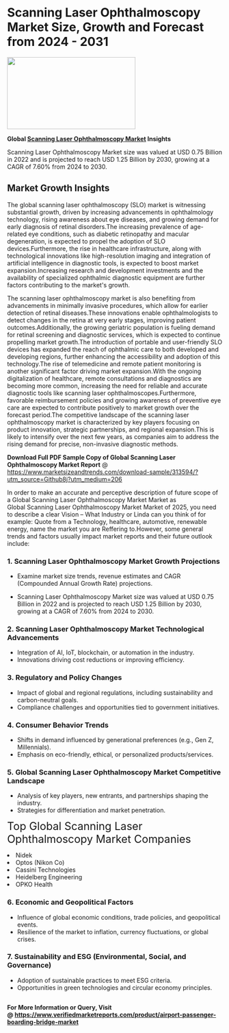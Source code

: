 <H1>Scanning Laser Ophthalmoscopy Market Size, Growth and Forecast from 2024 - 2031</H1><img class="aligncenter size-medium wp-image-584254" src="https://thirdeyenews.in/wp-content/uploads/2024/09/Global-Market-Research-300x168.jpeg" alt="" width="300" height="168" /><p><strong>Global&nbsp;<a href="https://www.marketsizeandtrends.com/download-sample/313594/?utm_source=Github8j?utm_medium=206">Scanning Laser Ophthalmoscopy Market</a> Insights</strong></p><p>Scanning Laser Ophthalmoscopy Market size was valued at USD 0.75 Billion in 2022 and is projected to reach USD 1.25 Billion by 2030, growing at a CAGR of 7.60% from 2024 to 2030.</p><p><h2>Market Growth Insights</h2> <p>The global scanning laser ophthalmoscopy (SLO) market is witnessing substantial growth, driven by increasing advancements in ophthalmology technology, rising awareness about eye diseases, and growing demand for early diagnosis of retinal disorders.The increasing prevalence of age-related eye conditions, such as diabetic retinopathy and macular degeneration, is expected to propel the adoption of SLO devices.Furthermore, the rise in healthcare infrastructure, along with technological innovations like high-resolution imaging and integration of artificial intelligence in diagnostic tools, is expected to boost market expansion.Increasing research and development investments and the availability of specialized ophthalmic diagnostic equipment are further factors contributing to the market's growth. </p> <p>The scanning laser ophthalmoscopy market is also benefiting from advancements in minimally invasive procedures, which allow for earlier detection of retinal diseases.These innovations enable ophthalmologists to detect changes in the retina at very early stages, improving patient outcomes.Additionally, the growing geriatric population is fueling demand for retinal screening and diagnostic services, which is expected to continue propelling market growth.The introduction of portable and user-friendly SLO devices has expanded the reach of ophthalmic care to both developed and developing regions, further enhancing the accessibility and adoption of this technology.The rise of telemedicine and remote patient monitoring is another significant factor driving market expansion.With the ongoing digitalization of healthcare, remote consultations and diagnostics are becoming more common, increasing the need for reliable and accurate diagnostic tools like scanning laser ophthalmoscopes.Furthermore, favorable reimbursement policies and growing awareness of preventive eye care are expected to contribute positively to market growth over the forecast period.The competitive landscape of the scanning laser ophthalmoscopy market is characterized by key players focusing on product innovation, strategic partnerships, and regional expansion.This is likely to intensify over the next few years, as companies aim to address the rising demand for precise, non-invasive diagnostic methods.</p><p><span class=""><strong>Download Full PDF Sample Copy of Global Scanning Laser Ophthalmoscopy Market Report</strong> @ <a href="https://www.marketsizeandtrends.com/download-sample/313594/?utm_source=Github8j?utm_medium=206" target="_blank">https://www.marketsizeandtrends.com/download-sample/313594/?utm_source=Github8j?utm_medium=206</a></span></p><p>In order to make an accurate and perceptive description of future scope of a Global&nbsp;Scanning Laser Ophthalmoscopy Market Market as Global&nbsp;Scanning Laser Ophthalmoscopy Market Market of 2025, you need to describe a clear Vision &ndash; What Industry or Linda can you think of for example: Quote from a Technology, healthcare, automotive, renewable energy, name the market you are Reffering to.However, some general trends and factors usually impact market reports and their future outlook include:</p><h3>1.&nbsp;<strong>Scanning Laser Ophthalmoscopy Market Growth Projections</strong></h3><ul><li>Examine market size trends, revenue estimates and CAGR (Compounded Annual Growth Rate) projections.</li><li><p>Scanning Laser Ophthalmoscopy Market size was valued at USD 0.75 Billion in 2022 and is projected to reach USD 1.25 Billion by 2030, growing at a CAGR of 7.60% from 2024 to 2030.</p></li></ul><h3>2.&nbsp;<strong>Scanning Laser Ophthalmoscopy Market Technological Advancements</strong></h3><ul><li>Integration of AI, IoT, blockchain, or automation in the industry.</li><li>Innovations driving cost reductions or improving efficiency.</li></ul><h3>3.&nbsp;<strong>Regulatory and Policy Changes</strong></h3><ul><li>Impact of global and regional regulations, including sustainability and carbon-neutral goals.</li><li>Compliance challenges and opportunities tied to government initiatives.</li></ul><h3>4.&nbsp;<strong>Consumer Behavior Trends</strong></h3><ul><li>Shifts in demand influenced by generational preferences (e.g., Gen Z, Millennials).</li><li>Emphasis on eco-friendly, ethical, or personalized products/services.</li></ul><h3>5.&nbsp;<strong>Global Scanning Laser Ophthalmoscopy Market Competitive Landscape</strong></h3><ul><li>Analysis of key players, new entrants, and partnerships shaping the industry.</li><li>Strategies for differentiation and market penetration.</li></ul><p data-pm-slice="1 1 []"><span style="color: inherit; font-family: inherit; font-size: 25px;">Top Global Scanning Laser Ophthalmoscopy Market Companies</span></p><div class="" data-test-id=""><p><li>Nidek</li><li> Optos (Nikon Co)</li><li> Cassini Technologies</li><li> Heidelberg Engineering</li><li> OPKO Health</li></p></div><h3>6.&nbsp;<strong>Economic and Geopolitical Factors</strong></h3><ul><li>Influence of global economic conditions, trade policies, and geopolitical events.</li><li>Resilience of the market to inflation, currency fluctuations, or global crises.</li></ul><h3>7.&nbsp;<strong>Sustainability and ESG (Environmental, Social, and Governance)</strong></h3><ul><li>Adoption of sustainable practices to meet ESG criteria.</li><li>Opportunities in green technologies and circular economy principles.</li></ul><h2><strong style="font-size: 14px;">For More Information or Query, Visit @&nbsp;</strong><a style="background-color: #ffffff; font-size: 14px;" href="https://www.marketsizeandtrends.com/report/scanning-laser-ophthalmoscopy-market/" target="_blank">https://www.verifiedmarketreports.com/product/airport-passenger-boarding-bridge-market</a></h2>